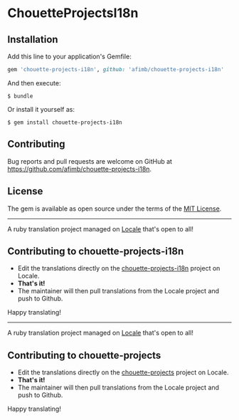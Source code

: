 # ChouetteProjectsI18n

## Installation

Add this line to your application's Gemfile:

```ruby
gem 'chouette-projects-i18n', github: 'afimb/chouette-projects-i18n'
```

And then execute:

    $ bundle

Or install it yourself as:

    $ gem install chouette-projects-i18n

## Contributing

Bug reports and pull requests are welcome on GitHub at https://github.com/afimb/chouette-projects-i18n.


## License

The gem is available as open source under the terms of the [MIT License](http://opensource.org/licenses/MIT).


---

A ruby translation project managed on [Locale](http://www.localeapp.com/) that's open to all!

## Contributing to chouette-projects-i18n

- Edit the translations directly on the [chouette-projects-i18n](http://www.localeapp.com/projects/public?search=chouette-projects-i18n) project on Locale.
- **That's it!**
- The maintainer will then pull translations from the Locale project and push to Github.

Happy translating!

---

A ruby translation project managed on [Locale](http://www.localeapp.com/) that's open to all!

## Contributing to chouette-projects

- Edit the translations directly on the [chouette-projects](http://www.localeapp.com/projects/public?search=chouette-projects) project on Locale.
- **That's it!**
- The maintainer will then pull translations from the Locale project and push to Github.

Happy translating!
